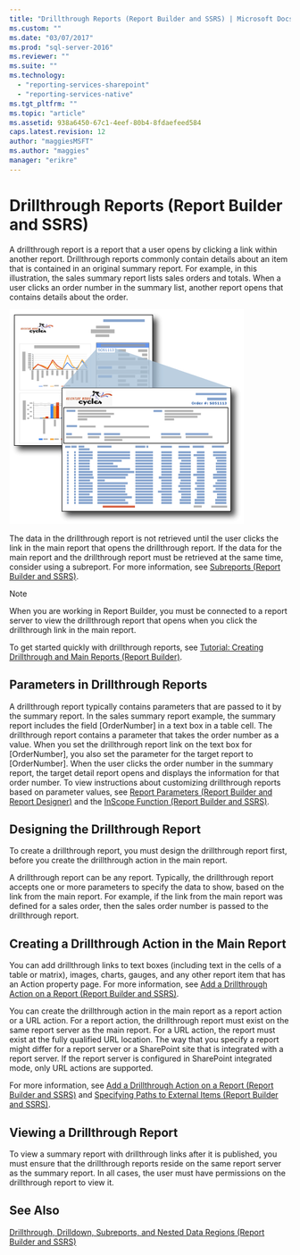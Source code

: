 ```yaml
---
title: "Drillthrough Reports (Report Builder and SSRS) | Microsoft Docs"
ms.custom: ""
ms.date: "03/07/2017"
ms.prod: "sql-server-2016"
ms.reviewer: ""
ms.suite: ""
ms.technology: 
  - "reporting-services-sharepoint"
  - "reporting-services-native"
ms.tgt_pltfrm: ""
ms.topic: "article"
ms.assetid: 938a6450-67c1-4eef-80b4-8fdaefeed584
caps.latest.revision: 12
author: "maggiesMSFT"
ms.author: "maggies"
manager: "erikre"
---
```

# Drillthrough Reports (Report Builder and SSRS)
  A drillthrough report is a report that a user opens by clicking a link within another report. Drillthrough reports commonly contain details about an item that is contained in an original summary report. For example, in this illustration, the sales summary report lists sales orders and totals. When a user clicks an order number in the summary list, another report opens that contains details about the order.  
  
 ![rs_DrillThru](../../reporting-services/report-design/media/rs-drillthru.gif "rs_DrillThru")  
  
 The data in the drillthrough report is not retrieved until the user clicks the link in the main report that opens the drillthrough report. If the data for the main report and the drillthrough report must be retrieved at the same time, consider using a subreport. For more information, see [Subreports &#40;Report Builder and SSRS&#41;](../../reporting-services/report-design/subreports-report-builder-and-ssrs.md).  
  
> [!NOTE]  
>  When you are working in Report Builder, you must be connected to a report server to view the drillthrough report that opens when you click the drillthrough link in the main report.  
  
 To get started quickly with drillthrough reports, see [Tutorial: Creating Drillthrough and Main Reports &#40;Report Builder&#41;](../../reporting-services/tutorial-creating-drillthrough-and-main-reports-report-builder.md). 
   
## Parameters in Drillthrough Reports  
 A drillthrough report typically contains parameters that are passed to it by the summary report. In the sales summary report example, the summary report includes the field [OrderNumber] in a text box in a table cell. The drillthrough report contains a parameter that takes the order number as a value. When you set the drillthrough report link on the text box for [OrderNumber], you also set the parameter for the target report to [OrderNumber]. When the user clicks the order number in the summary report, the target detail report opens and displays the information for that order number. To view instructions about customizing drillthrough reports based on parameter values, see [Report Parameters &#40;Report Builder and Report Designer&#41;](../../reporting-services/report-design/report-parameters-report-builder-and-report-designer.md) and the [InScope Function &#40;Report Builder and SSRS&#41;](../../reporting-services/report-design/report-builder-functions-inscope-function.md).  
  
## Designing the Drillthrough Report  
 To create a drillthrough report, you must design the drillthrough report first, before you create the drillthrough action in the main report.  
  
 A drillthrough report can be any report. Typically, the drillthrough report accepts one or more parameters to specify the data to show, based on the link from the main report. For example, if the link from the main report was defined for a sales order, then the sales order number is passed to the drillthrough report.  
  
## Creating a Drillthrough Action in the Main Report  
 You can add drillthrough links to text boxes (including text in the cells of a table or matrix), images, charts, gauges, and any other report item that has an Action property page. For more information, see [Add a Drillthrough Action on a Report &#40;Report Builder and SSRS&#41;](../../reporting-services/report-design/add-a-drillthrough-action-on-a-report-report-builder-and-ssrs.md).  
  
 You can create the drillthrough action in the main report as a report action or a URL action. For a report action, the drillthrough report must exist on the same report server as the main report. For a URL action, the report must exist at the fully qualified URL location. The way that you specify a report might differ for a report server or a SharePoint site that is integrated with a report server. If the report server is configured in SharePoint integrated mode, only URL actions are supported.  
  
 For more information, see [Add a Drillthrough Action on a Report &#40;Report Builder and SSRS&#41;](../../reporting-services/report-design/add-a-drillthrough-action-on-a-report-report-builder-and-ssrs.md) and [Specifying Paths to External Items &#40;Report Builder and SSRS&#41;](../../reporting-services/report-design/specifying-paths-to-external-items-report-builder-and-ssrs.md).  
  
## Viewing a Drillthrough Report  
 To view a summary report with drillthrough links after it is published, you must ensure that the drillthrough reports reside on the same report server as the summary report. In all cases, the user must have permissions on the drillthrough report to view it.  
  
## See Also  
 [Drillthrough, Drilldown, Subreports, and Nested Data Regions &#40;Report Builder and SSRS&#41;](../../reporting-services/report-design/drillthrough-drilldown-subreports-and-nested-data-regions.md)  
  
  